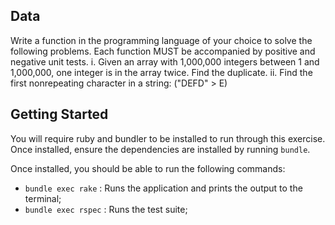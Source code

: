 ## Data

Write a function in the programming language of your choice to solve the following problems.
Each function MUST be accompanied by positive and negative unit tests.
	i. Given an array with 1,000,000 integers between 1 and 1,000,000, one integer is in the array twice. Find the duplicate.
	ii. Find the first non­repeating character in a string: ("DEFD" ­> E)


## Getting Started

You will require ruby and bundler to be installed to run through this exercise. Once installed, ensure the dependencies are installed by running `bundle`.

Once installed, you should be able to run the following commands:

- `bundle exec rake`  : Runs the application and prints the output to the terminal;
- `bundle exec rspec` : Runs the test suite; 
